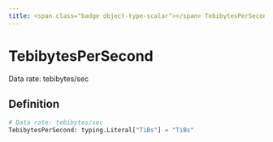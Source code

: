 ```yaml
---
title: <span class="badge object-type-scalar"></span> TebibytesPerSecond
---
```

# <span class="badge object-type-scalar"></span> TebibytesPerSecond

Data rate: tebibytes/sec

## Definition

```python
# Data rate: tebibytes/sec
TebibytesPerSecond: typing.Literal["TiBs"] = "TiBs"
```
